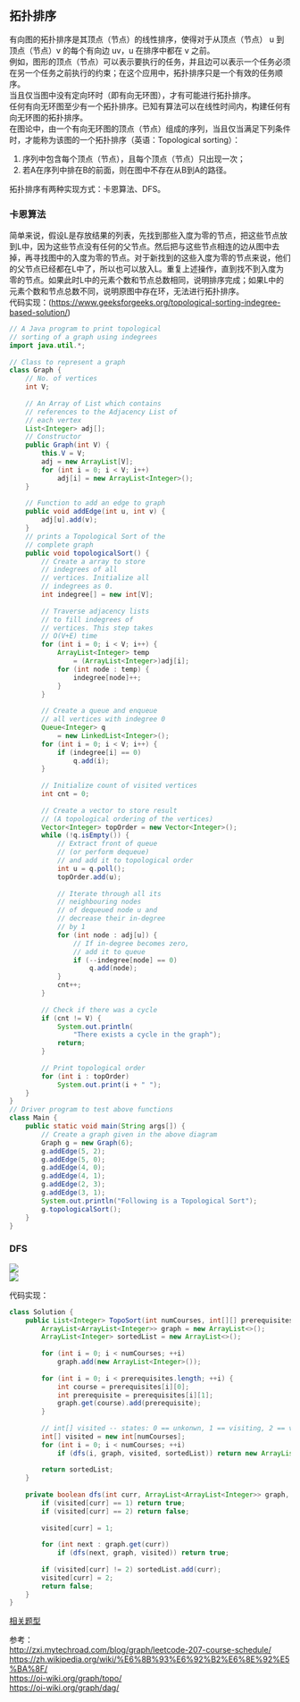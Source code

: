 ## 拓扑排序
  
有向图的拓扑排序是其顶点（节点）的线性排序，使得对于从顶点（节点） u 到顶点（节点）v 的每个有向边 uv，u 在排序中都在 v 之前。  
例如，图形的顶点（节点）可以表示要执行的任务，并且边可以表示一个任务必须在另一个任务之前执行的约束；在这个应用中，拓扑排序只是一个有效的任务顺序。  
当且仅当图中没有定向环时（即有向无环图），才有可能进行拓扑排序。  
任何有向无环图至少有一个拓扑排序。已知有算法可以在线性时间内，构建任何有向无环图的拓扑排序。  
在图论中，由一个有向无环图的顶点（节点）组成的序列，当且仅当满足下列条件时，才能称为该图的一个拓扑排序（英语：Topological sorting）：  
1. 序列中包含每个顶点（节点），且每个顶点（节点）只出现一次；
2. 若A在序列中排在B的前面，则在图中不存在从B到A的路径。  
  
拓扑排序有两种实现方式：卡恩算法、DFS。  
  
### 卡恩算法
简单来说，假设L是存放结果的列表，先找到那些入度为零的节点，把这些节点放到L中，因为这些节点没有任何的父节点。然后把与这些节点相连的边从图中去掉，再寻找图中的入度为零的节点。对于新找到的这些入度为零的节点来说，他们的父节点已经都在L中了，所以也可以放入L。重复上述操作，直到找不到入度为零的节点。如果此时L中的元素个数和节点总数相同，说明排序完成；如果L中的元素个数和节点总数不同，说明原图中存在环，无法进行拓扑排序。  
代码实现：(https://www.geeksforgeeks.org/topological-sorting-indegree-based-solution/)  
```java
// A Java program to print topological 
// sorting of a graph using indegrees 
import java.util.*; 
  
// Class to represent a graph 
class Graph { 
    // No. of vertices 
    int V; 
  
    // An Array of List which contains 
    // references to the Adjacency List of 
    // each vertex 
    List<Integer> adj[]; 
    // Constructor 
    public Graph(int V) { 
        this.V = V; 
        adj = new ArrayList[V]; 
        for (int i = 0; i < V; i++) 
            adj[i] = new ArrayList<Integer>(); 
    } 
  
    // Function to add an edge to graph 
    public void addEdge(int u, int v) { 
        adj[u].add(v); 
    } 
    // prints a Topological Sort of the 
    // complete graph 
    public void topologicalSort() { 
        // Create a array to store 
        // indegrees of all 
        // vertices. Initialize all 
        // indegrees as 0. 
        int indegree[] = new int[V]; 
  
        // Traverse adjacency lists 
        // to fill indegrees of 
        // vertices. This step takes 
        // O(V+E) time 
        for (int i = 0; i < V; i++) { 
            ArrayList<Integer> temp 
                = (ArrayList<Integer>)adj[i]; 
            for (int node : temp) { 
                indegree[node]++; 
            } 
        } 
  
        // Create a queue and enqueue 
        // all vertices with indegree 0 
        Queue<Integer> q 
            = new LinkedList<Integer>(); 
        for (int i = 0; i < V; i++) { 
            if (indegree[i] == 0) 
                q.add(i); 
        } 
  
        // Initialize count of visited vertices 
        int cnt = 0; 
  
        // Create a vector to store result 
        // (A topological ordering of the vertices) 
        Vector<Integer> topOrder = new Vector<Integer>(); 
        while (!q.isEmpty()) { 
            // Extract front of queue 
            // (or perform dequeue) 
            // and add it to topological order 
            int u = q.poll(); 
            topOrder.add(u); 
  
            // Iterate through all its 
            // neighbouring nodes 
            // of dequeued node u and 
            // decrease their in-degree 
            // by 1 
            for (int node : adj[u]) { 
                // If in-degree becomes zero, 
                // add it to queue 
                if (--indegree[node] == 0) 
                    q.add(node); 
            } 
            cnt++; 
        } 
  
        // Check if there was a cycle 
        if (cnt != V) { 
            System.out.println( 
                "There exists a cycle in the graph"); 
            return; 
        } 
  
        // Print topological order 
        for (int i : topOrder) 
            System.out.print(i + " "); 
    } 
} 
// Driver program to test above functions 
class Main { 
    public static void main(String args[]) { 
        // Create a graph given in the above diagram 
        Graph g = new Graph(6); 
        g.addEdge(5, 2); 
        g.addEdge(5, 0); 
        g.addEdge(4, 0); 
        g.addEdge(4, 1); 
        g.addEdge(2, 3); 
        g.addEdge(3, 1); 
        System.out.println("Following is a Topological Sort"); 
        g.topologicalSort(); 
    } 
} 
```
  
### DFS
  
![](./拓扑排序.png)  
![](./拓扑排序过程模拟.png)  
  
代码实现：  
```java
class Solution {    
    public List<Integer> TopoSort(int numCourses, int[][] prerequisites) {        
        ArrayList<ArrayList<Integer>> graph = new ArrayList<>();
        ArrayList<Integer> sortedList = new ArrayList<>();
        
        for (int i = 0; i < numCourses; ++i)
            graph.add(new ArrayList<Integer>());
        
        for (int i = 0; i < prerequisites.length; ++i) {
            int course = prerequisites[i][0];
            int prerequisite = prerequisites[i][1];            
            graph.get(course).add(prerequisite);
        }
        
        // int[] visited -- states: 0 == unkonwn, 1 == visiting, 2 == visited
        int[] visited = new int[numCourses];
        for (int i = 0; i < numCourses; ++i)
            if (dfs(i, graph, visited, sortedList)) return new ArrayList<>(); // empty list means fail with circle
        
        return sortedList;
    }
    
    private boolean dfs(int curr, ArrayList<ArrayList<Integer>> graph, int[] visited, ArrayList<Integer> sortedList) {
        if (visited[curr] == 1) return true;
        if (visited[curr] == 2) return false;
        
        visited[curr] = 1;
                
        for (int next : graph.get(curr))
            if (dfs(next, graph, visited)) return true;
        
        if (visited[curr] != 2) sortedList.add(curr);
        visited[curr] = 2;
        return false;
    }
}
```
  
[相关题型](./../Leetcode%20Practices/algorithms/medium/207%20Course%20Schedule.java)  
  
参考：  
http://zxi.mytechroad.com/blog/graph/leetcode-207-course-schedule/  
https://zh.wikipedia.org/wiki/%E6%8B%93%E6%92%B2%E6%8E%92%E5%BA%8F/  
https://oi-wiki.org/graph/topo/  
https://oi-wiki.org/graph/dag/  
